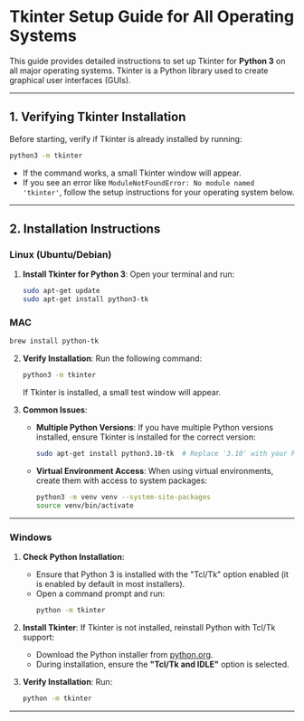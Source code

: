 # Tkinter Setup Guide for All Operating Systems

This guide provides detailed instructions to set up Tkinter for **Python 3** on all major operating systems. Tkinter is a Python library used to create graphical user interfaces (GUIs).

---

## **1. Verifying Tkinter Installation**
Before starting, verify if Tkinter is already installed by running:
```bash
python3 -m tkinter
```
- If the command works, a small Tkinter window will appear.
- If you see an error like `ModuleNotFoundError: No module named 'tkinter'`, follow the setup instructions for your operating system below.

---

## **2. Installation Instructions**

### **Linux (Ubuntu/Debian)**
1. **Install Tkinter for Python 3**:
   Open your terminal and run:
   ```bash
   sudo apt-get update
   sudo apt-get install python3-tk
   ```
### **MAC** 
```bash
brew install python-tk
   ```


2. **Verify Installation**:
   Run the following command:
   ```bash
   python3 -m tkinter
   ```
   If Tkinter is installed, a small test window will appear.

3. **Common Issues**:
   - **Multiple Python Versions**:
     If you have multiple Python versions installed, ensure Tkinter is installed for the correct version:
     ```bash
     sudo apt-get install python3.10-tk  # Replace '3.10' with your Python version
     ```
   - **Virtual Environment Access**:
     When using virtual environments, create them with access to system packages:
     ```bash
     python3 -m venv venv --system-site-packages
     source venv/bin/activate
     ```

---

### **Windows**
1. **Check Python Installation**:
   - Ensure that Python 3 is installed with the "Tcl/Tk" option enabled (it is enabled by default in most installers).
   - Open a command prompt and run:
     ```cmd
     python -m tkinter
     ```

2. **Install Tkinter**:
   If Tkinter is not installed, reinstall Python with Tcl/Tk support:
   - Download the Python installer from [python.org](https://www.python.org/downloads/).
   - During installation, ensure the **"Tcl/Tk and IDLE"** option is selected.

3. **Verify Installation**:
   Run:
   ```cmd
   python -m tkinter
   ```

---
